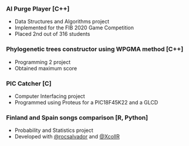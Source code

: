 ### AI Purge Player [C++]
- Data Structures and Algorithms project
- Implemented for the FIB 2020 Game Competition 
- Placed 2nd out of 316 students


### Phylogenetic trees constructor using WPGMA method [C++]
- Programming 2 project
- Obtained maximum score


### PIC Catcher [C]
- Computer Interfacing project
- Programmed using Proteus for a PIC18F45K22 and a GLCD


### Finland and Spain songs comparison [R, Python]
- Probability and Statistics project
- Developed with [@rocsalvador](https://github.com/rocsalvador) and [@XcollR](https://github.com/XcollR)
